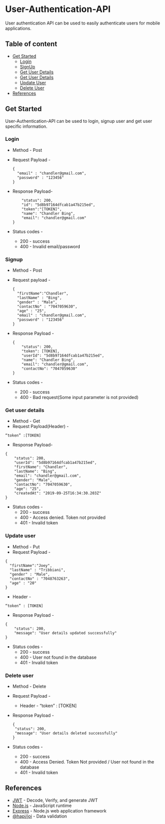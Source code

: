 # User-Authentication-API

User authentication API can be used to easily authenticate users for mobile applications.

## Table of content
* [Get Started](#get-started)
    * [Login](#login)
    * [SignUp](#signup)
    * [Get User Details](#get-user-details)
    * [Get User Details](#get-user-details)
    * [Update User](#update-user)
    * [Delete User](#delete-user)
* [References](#references)

## Get Started
User-Authentication-API can be used to login, signup user and get user specific information.

### Login 
* Method - Post 
* Request Payload - 
   ```
   {
     "email" : "chandler@gmail.com",
     "password" : "123456"
   }
   ```
* Response Payload- 
   ```{
       "status": 200,
       "id": "5d8b97164dfcab1a47b215ed",
       "token":"[TOKEN]",
       "name": "Chandler Bing",
       "email": "chandler@gmail.com"
   }
   ```

* Status codes -
   * 200 - success
   * 400 - Invalid email/password


### Signup 
* Method - Post
* Request payload - 
   ```
   {
     "firstName":"Chandler",
     "lastName" : "Bing",
     "gender" : "Male",
     "contactNo" : "7047059630",
     "age" : "25",
     "email" : "chandler@gmail.com",
     "password" : "123456"
   }
   ```
* Response Payload -
   ```
   {
       "status": 200,
       "token": [TOKEN],
       "userId": "5d8b97164dfcab1a47b215ed",
       "name": "Chandler Bing",
       "email": "chandler@gmail.com",
       "contactNo": "7047059630"
   }
   ```
   
* Status codes -
   * 200 - success
   * 400 - Bad request(Some input parameter is not provided)


### Get user details 
* Method - Get
* Request Payload(Header) -
```
“token” :[TOKEN]
```
* Response Payload- 
```
{
    "status": 200,
    "userId": "5d8b97164dfcab1a47b215ed",
    "firstName": "Chandler",
    "lastName": "Bing",
    "email": "chandler@gmail.com",
    "gender": "Male",
    "contactNo": "7047059630",
    "age": "25",
    "createdAt": "2019-09-25T16:34:30.203Z"
}
```

* Status codes - 
   * 200 - success
   * 400 - Access denied. Token not provided
   * 401 - Invalid token

### Update user
* Method - Put
* Request Payload -
```
{
  "firstName":"Joey",
  "lastName" : "Tribbiani",
  "gender" : "Male",
  "contactNo" : "7048763263",
  "age" : "20"
}
```

   * Header - 
   ```
   “token” : [TOKEN]
   ```
   
* Response Payload - 
```
{
    "status": 200,
    "message": "User details updated successfully"
}
```

* Status codes - 
   * 200 - success
   * 400 - User not found in the database
   * 401 - Invalid token

### Delete user
* Method - Delete

* Request Payload -

   * Header - “token” : [TOKEN]

* Response Payload - 
   ```
   {
    "status": 200,
    "message": "User details deleted successfully"
   }
   ```
* Status codes - 
   * 200 - success
   * 400 - Access Denied. Token Not provided / User not found in the database
   * 401 - Invalid token

## References
- [JWT](https://jwt.io) - Decode, Verify, and generate JWT
- [Node.js](https://nodejs.org/en/) - JavaScript runtime
- [Express](https://expressjs.com) - Node.js web application framework
- [@hapi/joi](https://www.npmjs.com/package/@hapi/joi) - Data validation
